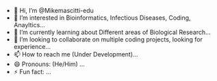 - 👋 Hi, I’m @Mikemascitti-edu
- 👀 I’m interested in Bioinformatics, Infectious Diseases, Coding, Anayltics...
- 🌱 I’m currently learning about Different areas of Biological Research...
- 💞️ I’m looking to collaborate on multiple coding projects, looking for experience...
- 📫 How to reach me (Under Development)...
- 😄 Pronouns: (He/Him) ...
- ⚡ Fun fact: ...

<!---
Mikemascitti-edu/Mikemascitti-edu is a ✨ special ✨ repository because its `README.md` (this file) appears on your GitHub profile.
You can click the Preview link to take a look at your changes.
--->
